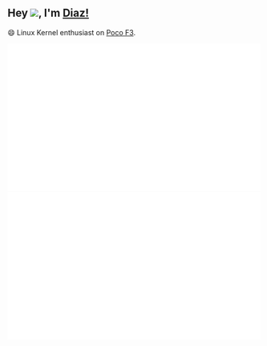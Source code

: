 ## Hey <img src="https://github.com/TheDudeThatCode/TheDudeThatCode/blob/master/Assets/Hi.gif" width="29px">, I'm [Diaz!](https://t.me/Diaznr/) 

😄 Linux Kernel enthusiast on [Poco F3](https://www.gsmarena.com/xiaomi_poco_f3-10758.php).</br>


<a href="https://github.com/Diaz1401/github-stats">
<img src="https://raw.githubusercontent.com/Diaz1401/github-stats/master/generated/overview.svg#gh-dark-mode-only" /><img src="https://raw.githubusercontent.com/Diaz1401/github-stats/master/generated/languages.svg#gh-dark-mode-only" />
</a>
